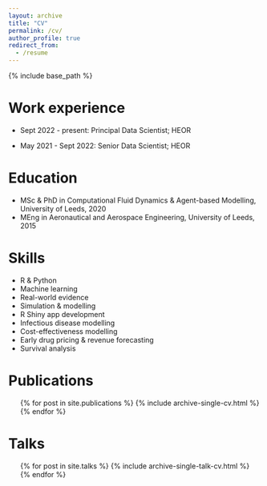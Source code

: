 ```yaml
---
layout: archive
title: "CV"
permalink: /cv/
author_profile: true
redirect_from:
  - /resume
---
```


{% include base_path %}

Work experience
======
* Sept 2022 - present: Principal Data Scientist; HEOR

* May 2021 - Sept 2022: Senior Data Scientist; HEOR
  
Education
======
* MSc & PhD in Computational Fluid Dynamics & Agent-based Modelling, University of Leeds, 2020
* MEng in Aeronautical and Aerospace Engineering, University of Leeds, 2015

Skills
======
* R & Python
* Machine learning
* Real-world evidence
* Simulation & modelling
* R Shiny app development
* Infectious disease modelling
* Cost-effectiveness modelling
* Early drug pricing & revenue forecasting
* Survival analysis

Publications
======
  <ul>{% for post in site.publications %}
    {% include archive-single-cv.html %}
  {% endfor %}</ul>
  
Talks
======
  <ul>{% for post in site.talks %}
    {% include archive-single-talk-cv.html %}
  {% endfor %}</ul>
 
